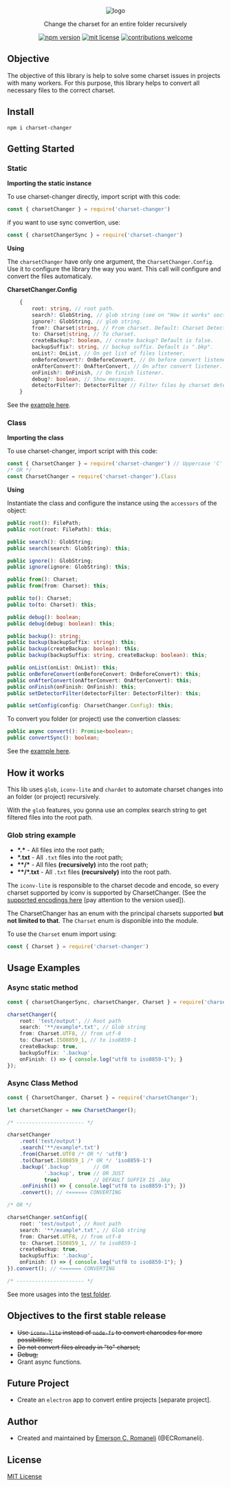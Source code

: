 <p align='center'>
    <img src="https://i.postimg.cc/q7Ln0qrn/logo.png" alt='logo' />
</p>
<p align='center'>
    Change the charset for an entire folder recursively
</p>
<p align='center'>
    <a href='https://www.npmjs.com/package/charset-changer'><img alt='npm version' src='https://img.shields.io/npm/v/charset-changer.svg'/></a>
    <a href='https://github.com/ECRomaneli/CharsetChanger/blob/master/LICENSE'><img alt='mit license' src='https://img.shields.io/badge/license-MIT-blue.svg'/></a>
    <a href='https://github.com/ECRomaneli/CharsetChanger'><img alt='contributions welcome' src='https://img.shields.io/badge/contributions-welcome-brightgreen.svg?style=flat'/></a>
</p>

## Objective

The objective of this library is help to solve some charset issues in projects with many workers. For this purpose, this library helps to convert all necessary files to the correct charset.

## Install

```
npm i charset-changer
```

## Getting Started

### Static

**Importing the static instance**<p/>
To use charset-changer directly, import script with this code:

```typescript
const { charsetChanger } = require('charset-changer')
```

if you want to use sync convertion, use:

```typescript
const { charsetChangerSync } = require('charset-changer')
```

**Using**

The `charsetChanger` have only one argument, the `CharsetChanger.Config`. Use it to configure the library the way you want. This call will configure and convert the files automaticaly.

**CharsetChanger.Config**
```typescript
    {
        root: string, // root path.
        search?: GlobString, // glob string (see on "How it works" section).
        ignore?: GlobString, // glob string.
        from?: Charset|string, // From charset. Default: Charset Detector.
        to: Charset|string, // To charset.
        createBackup?: boolean, // create backup? Default is false.
        backupSuffix?: string, // backup suffix. Default is ".bkp".
        onList?: OnList, // On get list of files listener.
        onBeforeConvert?: OnBeforeConvert, // On before convert listener.
        onAfterConvert?: OnAfterConvert, // On after convert listener.
        onFinish?: OnFinish, // On finish listener.
        debug?: boolean, // Show messages.
        detectorFilter?: DetectorFilter // Filter files by charset detection.
    }
```

See the [example here](#async-static-method).

### Class

**Importing the class**<p/>
To use charset-changer, import script with this code:

```typescript
const { CharsetChanger } = require('charset-changer') // Uppercase 'C'
/* OR */
const CharsetChanger = require('charset-changer').Class
```

**Using**

Instantiate the class and configure the instance using the `accessors` of the object:

```typescript
public root(): FilePath;
public root(root: FilePath): this;

public search(): GlobString;
public search(search: GlobString): this;

public ignore(): GlobString;
public ignore(ignore: GlobString): this;

public from(): Charset;
public from(from: Charset): this;

public to(): Charset;
public to(to: Charset): this;

public debug(): boolean;
public debug(debug: boolean): this;

public backup(): string;
public backup(backupSuffix: string): this;
public backup(createBackup: boolean): this;
public backup(backupSuffix: string, createBackup: boolean): this;

public onList(onList: OnList): this;
public onBeforeConvert(onBeforeConvert: OnBeforeConvert): this;
public onAfterConvert(onAfterConvert: OnAfterConvert): this;
public onFinish(onFinish: OnFinish): this;
public setDetectorFilter(detectorFilter: DetectorFilter): this;

public setConfig(config: CharsetChanger.Config): this;
```

To convert you folder (or project) use the convertion classes:

```typescript
public async convert(): Promise<boolean>;
public convertSync(): boolean;
```

See the [example here](#async-class-method).

## How it works

This lib uses `glob`, `iconv-lite` and `chardet` to automate charset changes into an folder (or project) recursively.

With the `glob` features, you gonna use an complex search string to get filtered files into the root path.

### Glob string example

- **\*.\*** - All files into the root path;
- **\*.txt** - All `.txt` files into the root path;
- **\*\*/\*** - All files **(recursively)** into the root path;
- **\*\*/\*.txt** - All `.txt` files **(recursively)** into the root path.

The `iconv-lite` is responsible to the charset decode and encode, so every charset supported by iconv is supported by CharsetChanger. (See the [supported encodings here](https://github.com/ashtuchkin/iconv-lite#supported-encodings) [pay attention to the version used]).

The CharsetChanger has an enum with the principal charsets supported **but not limited to that**. The `Charset` enum is disponible into the module.

To use the `Charset` enum import using:
```typescript
const { Charset } = require('charset-changer')
```

## Usage Examples

### Async static method
```typescript
const { charsetChangerSync, charsetChanger, Charset } = require('charsetChanger');

charsetChanger({
    root: 'test/output', // Root path
    search: '**/example*.txt', // Glob string
    from: Charset.UTF8, // from utf-8
    to: Charset.ISO8859_1, // to iso8859-1
    createBackup: true,
    backupSuffix: '.backup',
    onFinish: () => { console.log("utf8 to iso8859-1"); }
});
```

### Async Class Method
```typescript
const { CharsetChanger, Charset } = require('charsetChanger');

let charsetChanger = new CharsetChanger();

/* ---------------------- */

charsetChanger
    .root('test/output')
    .search('**/example*.txt')
    .from(Charset.UTF8 /* OR */ 'utf8')
    .to(Charset.ISO8859_1 /* OR */ 'iso8859-1')
    .backup('.backup'       // OR
            '.backup', true // OR JUST 
            true)           // DEFAULT SUFFIX IS .bkp
    .onFinish(() => { console.log("utf8 to iso8859-1"); })
    .convert(); // <====== CONVERTING

/* OR */

charsetChanger.setConfig({
    root: 'test/output', // Root path
    search: '**/example*.txt', // Glob string
    from: Charset.UTF8, // from utf-8
    to: Charset.ISO8859_1, // to iso8859-1
    createBackup: true,
    backupSuffix: '.backup',
    onFinish: () => { console.log("utf8 to iso8859-1"); }
}).convert(); // <====== CONVERTING

/* ---------------------- */
```

See more usages into the [test folder](https://github.com/ECRomaneli/CharsetChanger/blob/master/test).

## Objectives to the first stable release
- <del>Use `iconv-lite` instead of `node-fs` to convert charcodes for more possibilities;</del>
- <del>Do not convert files already in "to" charset;</del>
- <del>Debug;</del>
- Grant async functions.

## Future Project
- Create an `electron` app to convert entire projects [separate project].

## Author

- Created and maintained by [Emerson C. Romaneli](https://github.com/ECRomaneli) (@ECRomaneli).

## License

[MIT License](https://github.com/ECRomaneli/CharsetChanger/blob/master/LICENSE)